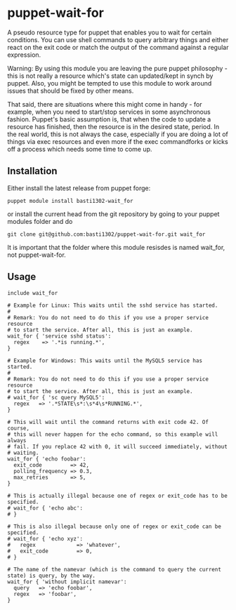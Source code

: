 puppet-wait-for
===============

A pseudo resource type for puppet that enables you to wait for certain conditions. You can use shell commands to query arbitrary things and either react on the exit code or match the output of the command against a regular expression.

Warning: By using this module you are leaving the pure puppet philosophy - this is not really a resource which's state can updated/kept in synch by puppet. Also, you might be tempted to use this module to work around issues that should be fixed by other means.

That said, there are situations where this might come in handy - for example, when you need to start/stop services in some asynchronous fashion. Puppet's basic assumption is, that when the code to update a resource has finished, then the resource is in the desired state, period. In the real world, this is not always the case, especially if you are doing a lot of things via exec resources and even more if the exec commandforks or kicks off a process which needs some time to come up.

Installation
------------

Either install the latest release from puppet forge:

    puppet module install basti1302-wait_for

or install the current head from the git repository by going to your puppet modules folder and do

    git clone git@github.com:basti1302/puppet-wait-for.git wait_for

It is important that the folder where this module resisdes is named wait_for, not puppet-wait-for.

Usage
-----

    include wait_for

    # Example for Linux: This waits until the sshd service has started.
    #
    # Remark: You do not need to do this if you use a proper service resource
    # to start the service. After all, this is just an example.
    wait_for { 'service sshd status':
      regex    => '.*is running.*',
    }

    # Example for Windows: This waits until the MySQL5 service has started.
    #
    # Remark: You do not need to do this if you use a proper service resource
    # to start the service. After all, this is just an example.
    # wait_for { 'sc query MySQL5':
      regex   => '.*STATE\s*:\s*4\s*RUNNING.*',
    }

    # This will wait until the command returns with exit code 42. Of course,
    # this will never happen for the echo command, so this example will always
    # fail. If you replace 42 with 0, it will succeed immediately, without
    # waiting.
    wait_for { 'echo foobar':
      exit_code         => 42,
      polling_frequency => 0.3,
      max_retries       => 5,
    }

    # This is actually illegal because one of regex or exit_code has to be specified.
    # wait_for { 'echo abc':
    # }

    # This is also illegal because only one of regex or exit_code can be specified.
    # wait_for { 'echo xyz':
    #   regex             => 'whatever',
    #   exit_code         => 0,
    # }

    # The name of the namevar (which is the command to query the current state) is query, by the way.
    wait_for { 'without implicit namevar':
      query   => 'echo foobar',
      regex   => 'foobar',
    }
